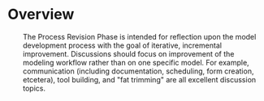 
<p><br /></p>
<h1>Overview</h1>
<p style="margin-left: 30.0px;">The Process Revision Phase is intended for reflection upon the model development process with the goal of iterative, incremental improvement. Discussions should focus on improvement of the modeling workflow rather than on one specific model. For example, communication (including documentation, scheduling, form creation, etcetera), tool building, and &quot;fat trimming&quot; are all excellent discussion topics.</p>